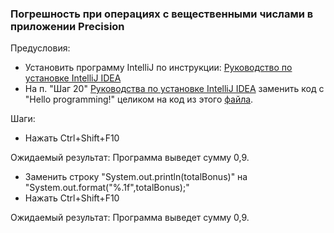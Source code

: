### Погрешность при операциях с вещественными числами в приложении Precision

Предусловия:
* Установить программу IntelliJ по инструкции: [Руководство по установке IntelliJ IDEA](idea.md)
* На п. "Шаг 20" [Руководства по установке IntelliJ IDEA](idea.md) заменить код с "Hello programming!" целиком на код из этого [файла](code.txt).

Шаги:
* Нажать Ctrl+Shift+F10

Ожидаемый результат: Программа выведет сумму 0,9.

* Заменить строку "System.out.println(totalBonus)" на "System.out.format("%.1f",totalBonus);"
* Нажать Ctrl+Shift+F10

Ожидаемый результат: Программа выведет сумму 0,9.
